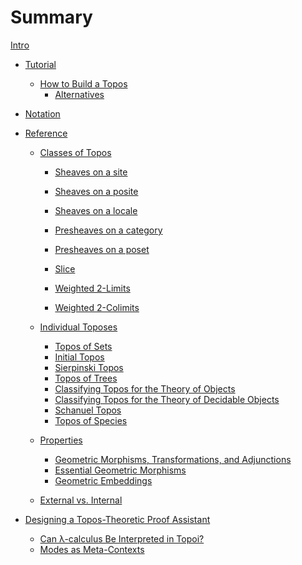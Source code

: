 # Summary

[Intro](./intro.md)

- [Tutorial](./tutorial.md)
    - [How to Build a Topos](./tutorial/classifying.md)
        - [Alternatives](./tutorial/alternatives.md)

- [Notation](./notation.md)
- [Reference](./reference.md)
    - [Classes of Topos](./reference/toposes_general.md)
        - [Sheaves on a site](./reference/toposes/sheaf_site.md)
        - [Sheaves on a posite](./reference/toposes/sheaf_posite.md)
        - [Sheaves on a locale](./reference/toposes/sheaf_locale.md)
        - [Presheaves on a category](./reference/toposes/presheaf_category.md)
        - [Presheaves on a poset](./reference/toposes/presheaf_poset.md)
        - [Slice](./reference/toposes/slice.md)

        - [Weighted 2-Limits](./reference/toposes/limit.md)
        - [Weighted 2-Colimits](./reference/toposes/colimit.md)

    - [Individual Toposes](./reference/toposes_specific.md)
        - [Topos of Sets](./reference/toposes/sets.md)
        - [Initial Topos](./reference/toposes/initial.md)
        - [Sierpinski Topos](./reference/toposes/sierpinski.md)
        - [Topos of Trees](./reference/toposes/trees.md)
        - [Classifying Topos for the Theory of Objects](./reference/toposes/classify_objects.md)
        - [Classifying Topos for the Theory of Decidable Objects](./reference/toposes/classify_decidable_objects.md)
        - [Schanuel Topos](./reference/toposes/schanuel.md)
        - [Topos of Species](./reference/toposes/species.md)
    - [Properties](./reference/properties.md)
        - [Geometric Morphisms, Transformations, and Adjunctions](./reference/properties/adjunction.md)
        - [Essential Geometric Morphisms](./reference/properties/essential.md)
        - [Geometric Embeddings](./reference/properties/embedding.md)
    - [External vs. Internal](./reference/ext_int.md)
- [Designing a Topos-Theoretic Proof Assistant]()
    - [Can λ-calculus Be Interpreted in Topoi?]() <!-- No, but almost. -->
    - [Modes as Meta-Contexts]() <!-- mode = list of ctx->* and ctx->ctx. But what about the desire to create modalities inside a ctx? -->

